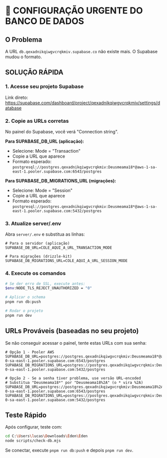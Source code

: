 # 🚨 CONFIGURAÇÃO URGENTE DO BANCO DE DADOS

## O Problema
A URL `db.qexadnikqiwgvcrqkmiv.supabase.co` não existe mais. O Supabase mudou o formato.

## SOLUÇÃO RÁPIDA

### 1. Acesse seu projeto Supabase
Link direto: https://supabase.com/dashboard/project/qexadnikqiwgvcrqkmiv/settings/database

### 2. Copie as URLs corretas

No painel do Supabase, você verá "Connection string". 

**Para SUPABASE_DB_URL (aplicação):**
- Selecione: Mode = "Transaction" 
- Copie a URL que aparece
- Formato esperado: `postgresql://postgres.qexadnikqiwgvcrqkmiv:Deusmeama18*@aws-1-sa-east-1.pooler.supabase.com:6543/postgres`

**Para SUPABASE_DB_MIGRATIONS_URL (migrações):**
- Selecione: Mode = "Session"
- Copie a URL que aparece  
- Formato esperado: `postgresql://postgres.qexadnikqiwgvcrqkmiv:Deusmeama18*@aws-1-sa-east-1.pooler.supabase.com:5432/postgres`

### 3. Atualize server/.env

Abra `server/.env` e substitua as linhas:

```env
# Para o servidor (aplicação)
SUPABASE_DB_URL=COLE_AQUI_A_URL_TRANSACTION_MODE

# Para migrações (drizzle-kit)
SUPABASE_DB_MIGRATIONS_URL=COLE_AQUI_A_URL_SESSION_MODE
```

### 4. Execute os comandos

```bash
# Se der erro de SSL, execute antes:
$env:NODE_TLS_REJECT_UNAUTHORIZED = "0"

# Aplicar o schema
pnpm run db:push

# Rodar o projeto
pnpm run dev
```

## URLs Prováveis (baseadas no seu projeto)

Se não conseguir acessar o painel, tente estas URLs com sua senha:

```env
# Opção 1 - Pooler AWS
SUPABASE_DB_URL=postgres://postgres.qexadnikqiwgvcrqkmiv:Deusmeama18*@aws-0-sa-east-1.pooler.supabase.com:6543/postgres
SUPABASE_DB_MIGRATIONS_URL=postgres://postgres.qexadnikqiwgvcrqkmiv:Deusmeama18*@aws-0-sa-east-1.pooler.supabase.com:5432/postgres

# Opção 2 - Se a senha tiver problema, use versão URL-encoded
# Substitua "Deusmeama18*" por "Deusmeama18%2A" (o * vira %2A)
SUPABASE_DB_URL=postgres://postgres.qexadnikqiwgvcrqkmiv:Deusmeama18%2A@aws-0-sa-east-1.pooler.supabase.com:6543/postgres
SUPABASE_DB_MIGRATIONS_URL=postgres://postgres.qexadnikqiwgvcrqkmiv:Deusmeama18%2A@aws-0-sa-east-1.pooler.supabase.com:5432/postgres
```

## Teste Rápido

Após configurar, teste com:

```bash
cd C:\Users\lucas\Downloads\Éden\Éden
node scripts/check-db.mjs
```

Se conectar, execute `pnpm run db:push` e depois `pnpm run dev`.
